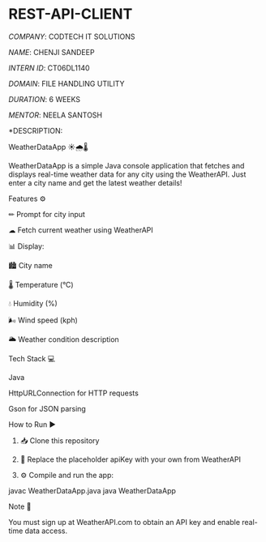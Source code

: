 # REST-API-CLIENT

*COMPANY*: CODTECH IT SOLUTIONS

*NAME*: CHENJI SANDEEP

*INTERN ID*: CT06DL1140

*DOMAIN*: FILE HANDLING UTILITY

*DURATION*: 6 WEEKS

*MENTOR*: NEELA SANTOSH

*DESCRIPTION:

WeatherDataApp ☀🌧🌡

WeatherDataApp is a simple Java console application that fetches and displays real-time weather data for any city using the WeatherAPI. Just enter a city name and get the latest weather details!

Features ⚙

✏ Prompt for city input

☁ Fetch current weather using WeatherAPI

📊 Display:

🏙 City name

🌡 Temperature (°C)

💧 Humidity (%)

🌬 Wind speed (kph)

🌥 Weather condition description



Tech Stack 💻

Java

HttpURLConnection for HTTP requests

Gson for JSON parsing


How to Run ▶

1. 📥 Clone this repository


2. 🔑 Replace the placeholder apiKey with your own from WeatherAPI


3. ⚙ Compile and run the app:

javac WeatherDataApp.java
java WeatherDataApp



Note 📝

You must sign up at WeatherAPI.com to obtain an API key and enable real-time data access.


